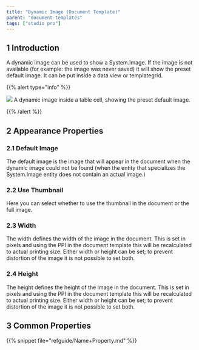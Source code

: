 ```yaml
---
title: "Dynamic Image (Document Template)"
parent: "document-templates"
tags: ["studio pro"]
---
```


## 1 Introduction

A dynamic image can be used to show a System.Image. If the image is not available (for example: the image was never saved) it will show the preset default image. It can be put inside a data view or templategrid.

{{% alert type="info" %}}

![](attachments/819203/918132.png)
A dynamic image inside a table cell, showing the preset default image.

{{% /alert %}}

## 2 Appearance Properties

### 2.1 Default Image

The default image is the image that will appear in the document when the dynamic image could not be found (when the entity that specializes the System.Image entity does not contain an actual image.)

### 2.2 Use Thumbnail

Here you can select whether to use the thumbnail in the document or the full image.

### 2.3 Width

The width defines the width of the image in the document. This is set in pixels and using the PPI in the document template this will be recalculated to actual printing size. Either width or height can be set; to prevent distortion of the image it is not possible to set both.

### 2.4 Height

The height defines the height of the image in the document. This is set in pixels and using the PPI in the document template this will be recalculated to actual printing size. Either width or height can be set; to prevent distortion of the image it is not possible to set both.

## 3 Common Properties

{{% snippet file="refguide/Name+Property.md" %}}
